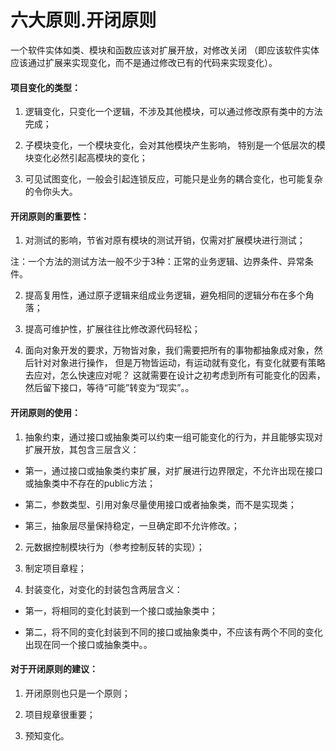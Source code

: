 # 六大原则.开闭原则

一个软件实体如类、模块和函数应该对扩展开放，对修改关闭
（即应该软件实体应该通过扩展来实现变化，而不是通过修改已有的代码来实现变化）。

#### 项目变化的类型：

1. 逻辑变化，只变化一个逻辑，不涉及其他模块，可以通过修改原有类中的方法完成；

2. 子模块变化，一个模块变化，会对其他模块产生影响，
特别是一个低层次的模块变化必然引起高模块的变化；

3. 可见试图变化，一般会引起连锁反应，可能只是业务的耦合变化，也可能复杂的令你头大。

#### 开闭原则的重要性：

1. 对测试的影响，节省对原有模块的测试开销，仅需对扩展模块进行测试；

注：一个方法的测试方法一般不少于3种：正常的业务逻辑、边界条件、异常条件。

2. 提高复用性，通过原子逻辑来组成业务逻辑，避免相同的逻辑分布在多个角落；

3. 提高可维护性，扩展往往比修改源代码轻松；

4. 面向对象开发的要求，万物皆对象，我们需要把所有的事物都抽象成对象，然后针对对象进行操作，
但是万物皆运动，有运动就有变化，有变化就要有策略去应对，怎么快速应对呢？
这就需要在设计之初考虑到所有可能变化的因素，然后留下接口，等待“可能”转变为“现实”。。

#### 开闭原则的使用：

1. 抽象约束，通过接口或抽象类可以约束一组可能变化的行为，并且能够实现对扩展开放，其包含三层含义：

 - 第一，通过接口或抽象类约束扩展，对扩展进行边界限定，不允许出现在接口或抽象类中不存在的public方法；

 - 第二，参数类型、引用对象尽量使用接口或者抽象类，而不是实现类；

 - 第三，抽象层尽量保持稳定，一旦确定即不允许修改。；

2. 元数据控制模块行为（参考控制反转的实现）；

3. 制定项目章程；

4. 封装变化，对变化的封装包含两层含义：

- 第一，将相同的变化封装到一个接口或抽象类中；

- 第二，将不同的变化封装到不同的接口或抽象类中，不应该有两个不同的变化出现在同一个接口或抽象类中。。

#### 对于开闭原则的建议：

1. 开闭原则也只是一个原则；

2. 项目规章很重要；

3. 预知变化。